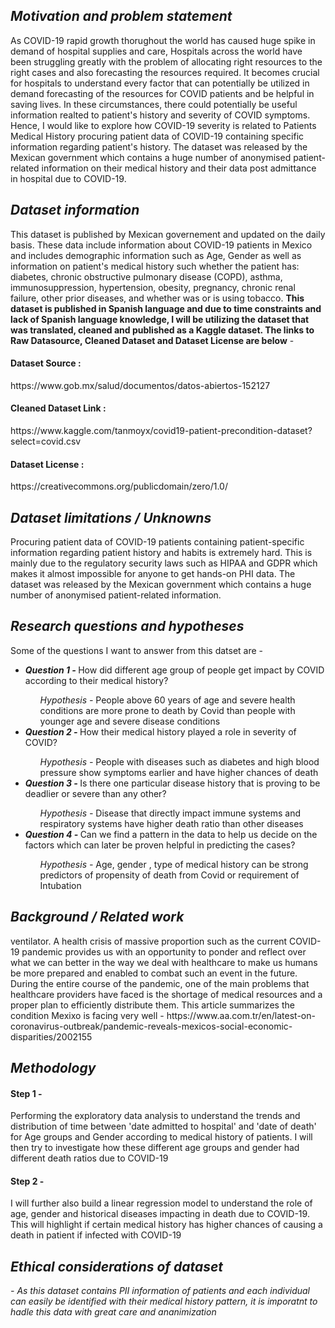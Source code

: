 <h2><i> Motivation and problem statement</i></h2>
As COVID-19 rapid growth thorughout the world has caused huge spike in demand of hospital supplies and care, Hospitals across the world have been struggling greatly with the problem of allocating right resources to the right cases and also forecasting the resources required. It becomes crucial for hospitals to understand every factor that can potentially be utilized in demand forecasting of the resources for COVID patients and be helpful in saving lives. In these circumstances, there could potentially be useful information realted to patient's history and severity of COVID symptoms.  
Hence, I would like to explore how COVID-19 severity is related to Patients Medical History procuring patient data of COVID-19 containing specific information regarding patient's history. The dataset was released by the Mexican government which contains a huge number of anonymised patient-related information on their medical history and their data post admittance in hospital due to COVID-19.


<h2> <i>Dataset information</i></h2> 
This dataset is published by Mexican governement and updated on the daily basis. These data include information about COVID-19 patients in Mexico and includes demographic information such as Age, Gender as well as information on patient's medical history such whether the patient has: diabetes, chronic obstructive pulmonary disease (COPD), asthma, immunosuppression, hypertension, obesity, pregnancy, chronic renal failure, other prior diseases, and whether was or is using tobacco. <b>This dataset is published in Spanish language and due to time constraints and lack of Spanish language knowledge, I will be utilizing the dataset that was translated, cleaned and published as a Kaggle dataset. The links to Raw Datasource, Cleaned Dataset and Dataset License are below</b> - 
<h4>Dataset Source :</h4> https://www.gob.mx/salud/documentos/datos-abiertos-152127 
<h4>Cleaned Dataset Link :</h4> https://www.kaggle.com/tanmoyx/covid19-patient-precondition-dataset?select=covid.csv
<h4>Dataset License :</h4> https://creativecommons.org/publicdomain/zero/1.0/ 



<h2> <i>Dataset limitations / Unknowns </i></h2> 
Procuring patient data of COVID-19 patients containing patient-specific information regarding patient history and habits is extremely hard. This is mainly due to the regulatory security laws such as HIPAA and GDPR which makes it almost impossible for anyone to get hands-on PHI data. The dataset was released by the Mexican government which contains a huge number of anonymised patient-related information.

<h2> <i>Research questions and hypotheses</i> </h2>

Some of the questions I want to answer from this datset are - 
<ul>
<li> <i><b>Question 1 - </i></b> How did different age group of people get impact by COVID according to their medical history?</li>
  <ul> <i>Hypothesis - </i> People above 60 years of age and severe health conditions are more prone to death by Covid than people with younger age and severe disease conditions </ul>
<li><i><b>Question 2 - </i></b> How their medical history played a role in severity of COVID?</li>
  <ul> <i>Hypothesis -</i> People with diseases such as diabetes and high blood pressure show symptoms earlier and have higher chances of death  </ul> 
<li><i><b>Question 3 - </i></b> Is there one particular disease history that is proving to be deadlier or severe than any other?</li>
   <ul> <i>Hypothesis - </i> Disease that directly impact immune systems and respiratory systems have higher death ratio than other diseases </ul> 
<li><i><b>Question 4 - </i></b> Can we find a pattern in the data to help us decide on the factors which can later be proven helpful in predicting the cases?</li>
   <ul> <i>Hypothesis - </i> Age, gender , type of medical history can be strong predictors of propensity of death from Covid or requirement of Intubation </ul> 
</ul> 


<h2> <i>Background / Related work</i></h2> 
ventilator.
A health crisis of massive proportion such as the current COVID-19 pandemic provides us with an opportunity to ponder and reflect over what we can better in the way we deal with healthcare to make us humans be more prepared and enabled to combat such an event in the future.
During the entire course of the pandemic, one of the main problems that healthcare providers have faced is the shortage of medical resources and a proper plan to efficiently distribute them.
This article summarizes the condition Mexixo is facing very well - https://www.aa.com.tr/en/latest-on-coronavirus-outbreak/pandemic-reveals-mexicos-social-economic-disparities/2002155

<h2> <i>Methodology</i></h2> 

<h4><b>Step 1 - </h4></b> Performing the exploratory data analysis to understand the trends and distribution of time between 'date admitted to hospital' and 'date of death' for Age groups and Gender according to medical history of patients. I will then try to investigate how these different age groups and gender had different death ratios due to COVID-19 

<h4><b>Step 2 - </h4></b> I will further also build a linear regression model to understand the role of age, gender and historical diseases impacting in death due to COVID-19. This will highlight if certain medical history has higher chances of causing a death in patient if infected with COVID-19

<i><h2>Ethical considerations of dataset</h2> - As this dataset contains PII information of patients and each individual can easily be identified with their medical history pattern, it is imporatnt to hadle this data with great care and ananimization </i>
